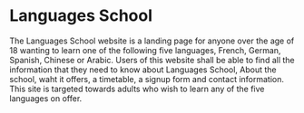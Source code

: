 

# Languages School

The Languages School website is a landing page for anyone over the age of 18 wanting to learn one of the following five languages, French, German, Spanish, Chinese or Arabic.
Users of this website shall be able to find all the information that they need to know about Languages School, About the school, waht it offers, a timetable, a signup form and contact information. This site is targeted towards adults who wish to learn any of the five languages on offer. 




